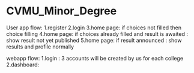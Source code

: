 # CVMU_Minor_Degree
User app flow: 
1.register 
2.login 
3.home page: if choices not filled then choice filling
4.home page: if choices already filled and result is awaited : show result not yet published
5.home page: if result announced : show results and profile normally

webapp flow:
1.login : 3 accounts will be created by us for each college
2.dashboard: 